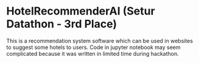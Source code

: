 # HotelRecommenderAI (Setur Datathon - 3rd Place)

This is a recommendation system software which can be used in websites to suggest some hotels to users. Code in jupyter notebook may seem complicated because it was written in limited time during hackathon.
